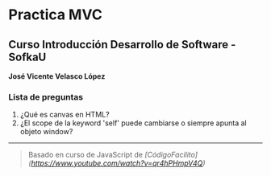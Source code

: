 # Practica MVC
## Curso Introducción Desarrollo de Software - SofkaU

**José Vicente Velasco López**

### Lista de preguntas

1. ¿Qué es canvas en HTML?
2. ¿El scope de la keyword 'self' puede cambiarse o siempre apunta al objeto window?



***
>Basado en curso de JavaScript de *[CódigoFacilito] (https://www.youtube.com/watch?v=qr4hPHmpV4Q)*